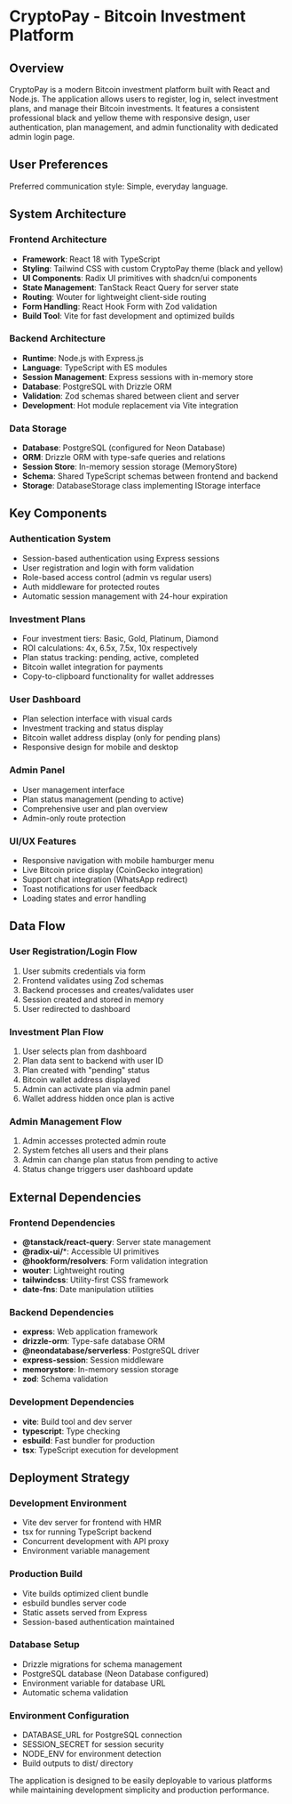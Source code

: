 # CryptoPay - Bitcoin Investment Platform

## Overview

CryptoPay is a modern Bitcoin investment platform built with React and Node.js. The application allows users to register, log in, select investment plans, and manage their Bitcoin investments. It features a consistent professional black and yellow theme with responsive design, user authentication, plan management, and admin functionality with dedicated admin login page.

## User Preferences

Preferred communication style: Simple, everyday language.

## System Architecture

### Frontend Architecture
- **Framework**: React 18 with TypeScript
- **Styling**: Tailwind CSS with custom CryptoPay theme (black and yellow)
- **UI Components**: Radix UI primitives with shadcn/ui components
- **State Management**: TanStack React Query for server state
- **Routing**: Wouter for lightweight client-side routing
- **Form Handling**: React Hook Form with Zod validation
- **Build Tool**: Vite for fast development and optimized builds

### Backend Architecture
- **Runtime**: Node.js with Express.js
- **Language**: TypeScript with ES modules
- **Session Management**: Express sessions with in-memory store
- **Database**: PostgreSQL with Drizzle ORM
- **Validation**: Zod schemas shared between client and server
- **Development**: Hot module replacement via Vite integration

### Data Storage
- **Database**: PostgreSQL (configured for Neon Database)
- **ORM**: Drizzle ORM with type-safe queries and relations
- **Session Store**: In-memory session storage (MemoryStore)
- **Schema**: Shared TypeScript schemas between frontend and backend
- **Storage**: DatabaseStorage class implementing IStorage interface

## Key Components

### Authentication System
- Session-based authentication using Express sessions
- User registration and login with form validation
- Role-based access control (admin vs regular users)
- Auth middleware for protected routes
- Automatic session management with 24-hour expiration

### Investment Plans
- Four investment tiers: Basic, Gold, Platinum, Diamond
- ROI calculations: 4x, 6.5x, 7.5x, 10x respectively
- Plan status tracking: pending, active, completed
- Bitcoin wallet integration for payments
- Copy-to-clipboard functionality for wallet addresses

### User Dashboard
- Plan selection interface with visual cards
- Investment tracking and status display
- Bitcoin wallet address display (only for pending plans)
- Responsive design for mobile and desktop

### Admin Panel
- User management interface
- Plan status management (pending to active)
- Comprehensive user and plan overview
- Admin-only route protection

### UI/UX Features
- Responsive navigation with mobile hamburger menu
- Live Bitcoin price display (CoinGecko integration)
- Support chat integration (WhatsApp redirect)
- Toast notifications for user feedback
- Loading states and error handling

## Data Flow

### User Registration/Login Flow
1. User submits credentials via form
2. Frontend validates using Zod schemas
3. Backend processes and creates/validates user
4. Session created and stored in memory
5. User redirected to dashboard

### Investment Plan Flow
1. User selects plan from dashboard
2. Plan data sent to backend with user ID
3. Plan created with "pending" status
4. Bitcoin wallet address displayed
5. Admin can activate plan via admin panel
6. Wallet address hidden once plan is active

### Admin Management Flow
1. Admin accesses protected admin route
2. System fetches all users and their plans
3. Admin can change plan status from pending to active
4. Status change triggers user dashboard update

## External Dependencies

### Frontend Dependencies
- **@tanstack/react-query**: Server state management
- **@radix-ui/***: Accessible UI primitives
- **@hookform/resolvers**: Form validation integration
- **wouter**: Lightweight routing
- **tailwindcss**: Utility-first CSS framework
- **date-fns**: Date manipulation utilities

### Backend Dependencies
- **express**: Web application framework
- **drizzle-orm**: Type-safe database ORM
- **@neondatabase/serverless**: PostgreSQL driver
- **express-session**: Session middleware
- **memorystore**: In-memory session storage
- **zod**: Schema validation

### Development Dependencies
- **vite**: Build tool and dev server
- **typescript**: Type checking
- **esbuild**: Fast bundler for production
- **tsx**: TypeScript execution for development

## Deployment Strategy

### Development Environment
- Vite dev server for frontend with HMR
- tsx for running TypeScript backend
- Concurrent development with API proxy
- Environment variable management

### Production Build
- Vite builds optimized client bundle
- esbuild bundles server code
- Static assets served from Express
- Session-based authentication maintained

### Database Setup
- Drizzle migrations for schema management
- PostgreSQL database (Neon Database configured)
- Environment variable for database URL
- Automatic schema validation

### Environment Configuration
- DATABASE_URL for PostgreSQL connection
- SESSION_SECRET for session security
- NODE_ENV for environment detection
- Build outputs to dist/ directory

The application is designed to be easily deployable to various platforms while maintaining development simplicity and production performance.